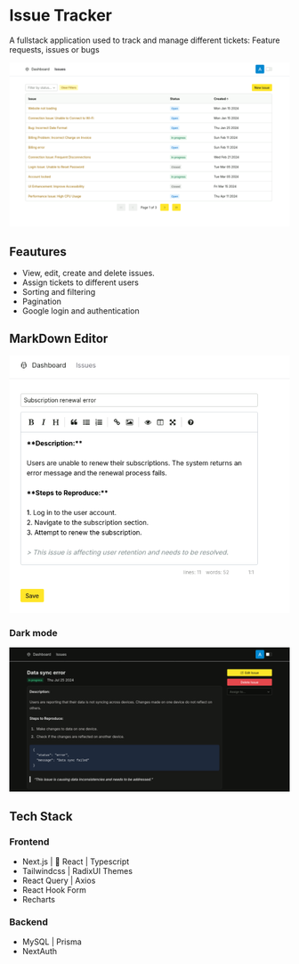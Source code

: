 # Issue Tracker

A fullstack application used to track and manage different tickets: Feature requests, issues or bugs

![Screenshot](/public/list.png)

## Feautures

- View, edit, create and delete issues.
- Assign tickets to different users
- Sorting and filtering
- Pagination
- Google login and authentication

## MarkDown Editor

![Screenshot](/public/edit.png)

### Dark mode

![Screenshot](/public/dark.png)

## Tech Stack

### Frontend

- Next.js |  React | Typescript
- Tailwindcss | RadixUI Themes
- React Query | Axios
- React Hook Form
- Recharts

### Backend

- MySQL | Prisma
- NextAuth
